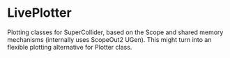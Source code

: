 # LivePlotter

Plotting classes for SuperCollider, based on the Scope and shared memory mechanisms (internally uses ScopeOut2 UGen). This might turn into an flexible plotting alternative for Plotter class.
